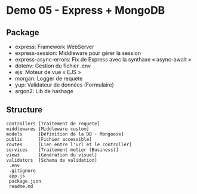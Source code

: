 # Demo 05 - Express + MongoDB

## Package
- express: Framework WebServer
- express-session: Middleware pour gérer la session
- express-async-errors: Fix de Express avec la synthaxe « async-await »
- dotenv: Gestion du fichier .env
- ejs: Moteur de vue « EJS »
- morgan: Logger de requete
- yup: Validateur de données (Formulaire)
- argon2: Lib de hashage

## Structure
```
controllers [Traitement de requete]
middlewares [Middleware custom]
models      [Définition de la DB - Mongoose]
public      [Fichier accessible]
routes      [Lien entre l'url et le controller]
services    [Traitement metier (Business)]
views       [Génération du visuel]
validators  [Schema de validation]
 .env
 .gitignore
 app.js
 package.json
 readme.md
```